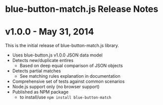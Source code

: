 # blue-button-match.js Release Notes

# v1.0.0 - May 31, 2014

This is the initial release of blue-button-match.js library.

- Uses blue-button.js v1.0.0 JSON data model
- Detects new/duplicate entires
	- Based on deep equal comparison of JSON objects
- Detects partial matches
	- See matching rules explanation in documentation
- Comprehensive set of tests against common scenarios
- Node.js support only (no browser support)
- Published as NPM package
	- to install/use `npm install blue-button-match`


